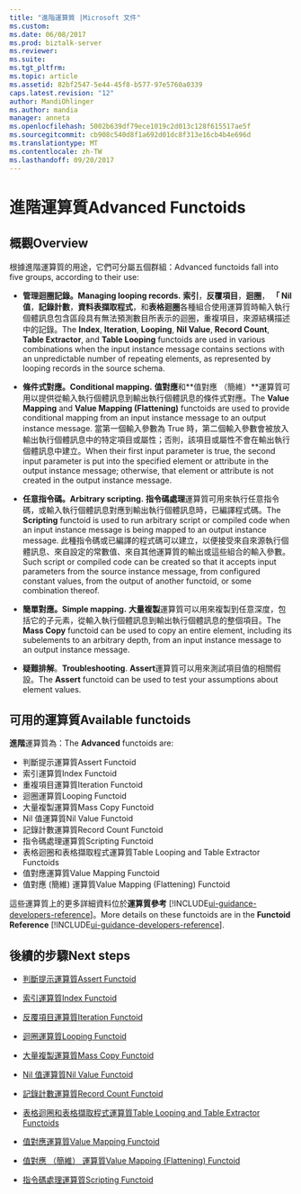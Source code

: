 ```yaml
---
title: "進階運算質 |Microsoft 文件"
ms.custom: 
ms.date: 06/08/2017
ms.prod: biztalk-server
ms.reviewer: 
ms.suite: 
ms.tgt_pltfrm: 
ms.topic: article
ms.assetid: 82bf2547-5e44-45f8-b577-97e5760a0339
caps.latest.revision: "12"
author: MandiOhlinger
ms.author: mandia
manager: anneta
ms.openlocfilehash: 5002b639df79ece1019c2d013c128f615517ae5f
ms.sourcegitcommit: cb908c540d8f1a692d01dc8f313e16cb4b4e696d
ms.translationtype: MT
ms.contentlocale: zh-TW
ms.lasthandoff: 09/20/2017
---
```

# <a name="advanced-functoids"></a><span data-ttu-id="78250-102">進階運算質</span><span class="sxs-lookup"><span data-stu-id="78250-102">Advanced Functoids</span></span>

## <a name="overview"></a><span data-ttu-id="78250-103">概觀</span><span class="sxs-lookup"><span data-stu-id="78250-103">Overview</span></span>
<span data-ttu-id="78250-104">根據進階運算質的用途，它們可分屬五個群組：</span><span class="sxs-lookup"><span data-stu-id="78250-104">Advanced functoids fall into five groups, according to their use:</span></span>  
  
-   <span data-ttu-id="78250-105">**管理迴圈記錄。**</span><span class="sxs-lookup"><span data-stu-id="78250-105">**Managing looping records.**</span></span> <span data-ttu-id="78250-106">**索引**，**反覆項目**，**迴圈**， **「 Nil 值**，**記錄計數**，**資料表擷取程式**，和**表格迴圈**各種組合使用運算質時輸入執行個體訊息包含區段具有無法預測數目所表示的迴圈，重複項目，來源結構描述中的記錄。</span><span class="sxs-lookup"><span data-stu-id="78250-106">The **Index**, **Iteration**, **Looping**, **Nil Value**, **Record Count**, **Table Extractor**, and **Table Looping** functoids are used in various combinations when the input instance message contains sections with an unpredictable number of repeating elements, as represented by looping records in the source schema.</span></span>  
  
-   <span data-ttu-id="78250-107">**條件式對應。**</span><span class="sxs-lookup"><span data-stu-id="78250-107">**Conditional mapping.**</span></span> <span data-ttu-id="78250-108">**值對應**和**值對應 （簡維）**運算質可用以提供從輸入執行個體訊息到輸出執行個體訊息的條件式對應。</span><span class="sxs-lookup"><span data-stu-id="78250-108">The **Value Mapping** and **Value Mapping (Flattening)** functoids are used to provide conditional mapping from an input instance message to an output instance message.</span></span> <span data-ttu-id="78250-109">當第一個輸入參數為 True 時，第二個輸入參數會被放入輸出執行個體訊息中的特定項目或屬性；否則，該項目或屬性不會在輸出執行個體訊息中建立。</span><span class="sxs-lookup"><span data-stu-id="78250-109">When their first input parameter is true, the second input parameter is put into the specified element or attribute in the output instance message; otherwise, that element or attribute is not created in the output instance message.</span></span>  
  
-   <span data-ttu-id="78250-110">**任意指令碼。**</span><span class="sxs-lookup"><span data-stu-id="78250-110">**Arbitrary scripting.**</span></span> <span data-ttu-id="78250-111">**指令碼處理**運算質可用來執行任意指令碼，或輸入執行個體訊息對應到輸出執行個體訊息時，已編譯程式碼。</span><span class="sxs-lookup"><span data-stu-id="78250-111">The **Scripting** functoid is used to run arbitrary script or compiled code when an input instance message is being mapped to an output instance message.</span></span> <span data-ttu-id="78250-112">此種指令碼或已編譯的程式碼可以建立，以便接受來自來源執行個體訊息、來自設定的常數值、來自其他運算質的輸出或這些組合的輸入參數。</span><span class="sxs-lookup"><span data-stu-id="78250-112">Such script or compiled code can be created so that it accepts input parameters from the source instance message, from configured constant values, from the output of another functoid, or some combination thereof.</span></span>  
  
-   <span data-ttu-id="78250-113">**簡單對應。**</span><span class="sxs-lookup"><span data-stu-id="78250-113">**Simple mapping.**</span></span> <span data-ttu-id="78250-114">**大量複製**運算質可以用來複製到任意深度，包括它的子元素，從輸入執行個體訊息到輸出執行個體訊息的整個項目。</span><span class="sxs-lookup"><span data-stu-id="78250-114">The **Mass Copy** functoid can be used to copy an entire element, including its subelements to an arbitrary depth, from an input instance message to an output instance message.</span></span>  
  
-   <span data-ttu-id="78250-115">**疑難排解**。</span><span class="sxs-lookup"><span data-stu-id="78250-115">**Troubleshooting**.</span></span> <span data-ttu-id="78250-116">**Assert**運算質可以用來測試項目值的相關假設。</span><span class="sxs-lookup"><span data-stu-id="78250-116">The **Assert** functoid can be used to test your assumptions about element values.</span></span>  
  
## <a name="available-functoids"></a><span data-ttu-id="78250-117">可用的運算質</span><span class="sxs-lookup"><span data-stu-id="78250-117">Available functoids</span></span>
  
 <span data-ttu-id="78250-118">**進階**運算質為：</span><span class="sxs-lookup"><span data-stu-id="78250-118">The **Advanced** functoids are:</span></span> 

* <span data-ttu-id="78250-119">判斷提示運算質</span><span class="sxs-lookup"><span data-stu-id="78250-119">Assert Functoid</span></span>
* <span data-ttu-id="78250-120">索引運算質</span><span class="sxs-lookup"><span data-stu-id="78250-120">Index Functoid</span></span> 
* <span data-ttu-id="78250-121">重複項目運算質</span><span class="sxs-lookup"><span data-stu-id="78250-121">Iteration Functoid</span></span> 
* <span data-ttu-id="78250-122">迴圈運算質</span><span class="sxs-lookup"><span data-stu-id="78250-122">Looping Functoid</span></span> 
* <span data-ttu-id="78250-123">大量複製運算質</span><span class="sxs-lookup"><span data-stu-id="78250-123">Mass Copy Functoid</span></span> 
* <span data-ttu-id="78250-124">Nil 值運算質</span><span class="sxs-lookup"><span data-stu-id="78250-124">Nil Value Functoid</span></span>
* <span data-ttu-id="78250-125">記錄計數運算質</span><span class="sxs-lookup"><span data-stu-id="78250-125">Record Count Functoid</span></span> 
* <span data-ttu-id="78250-126">指令碼處理運算質</span><span class="sxs-lookup"><span data-stu-id="78250-126">Scripting Functoid</span></span> 
* <span data-ttu-id="78250-127">表格迴圈和表格擷取程式運算質</span><span class="sxs-lookup"><span data-stu-id="78250-127">Table Looping and Table Extractor Functoids</span></span>
* <span data-ttu-id="78250-128">值對應運算質</span><span class="sxs-lookup"><span data-stu-id="78250-128">Value Mapping Functoid</span></span>
* <span data-ttu-id="78250-129">值對應 (簡維) 運算質</span><span class="sxs-lookup"><span data-stu-id="78250-129">Value Mapping (Flattening) Functoid</span></span>

<span data-ttu-id="78250-130">這些運算質上的更多詳細資料位於**運算質參考** [!INCLUDE[ui-guidance-developers-reference](../includes/ui-guidance-developers-reference.md)]。</span><span class="sxs-lookup"><span data-stu-id="78250-130">More details on these functoids are in the **Functoid Reference** [!INCLUDE[ui-guidance-developers-reference](../includes/ui-guidance-developers-reference.md)].</span></span>
  
## <a name="next-steps"></a><span data-ttu-id="78250-131">後續的步驟</span><span class="sxs-lookup"><span data-stu-id="78250-131">Next steps</span></span>
  
-   [<span data-ttu-id="78250-132">判斷提示運算質</span><span class="sxs-lookup"><span data-stu-id="78250-132">Assert Functoid</span></span>](../core/assert-functoid.md)  
  
-   [<span data-ttu-id="78250-133">索引運算質</span><span class="sxs-lookup"><span data-stu-id="78250-133">Index Functoid</span></span>](../core/index-functoid.md)  
  
-   [<span data-ttu-id="78250-134">反覆項目運算質</span><span class="sxs-lookup"><span data-stu-id="78250-134">Iteration Functoid</span></span>](../core/iteration-functoid.md)  
  
-   [<span data-ttu-id="78250-135">迴圈運算質</span><span class="sxs-lookup"><span data-stu-id="78250-135">Looping Functoid</span></span>](../core/looping-functoid.md)  
  
-   [<span data-ttu-id="78250-136">大量複製運算質</span><span class="sxs-lookup"><span data-stu-id="78250-136">Mass Copy Functoid</span></span>](../core/mass-copy-functoid.md)  
  
-   [<span data-ttu-id="78250-137">Nil 值運算質</span><span class="sxs-lookup"><span data-stu-id="78250-137">Nil Value Functoid</span></span>](../core/nil-value-functoid.md)  
  
-   [<span data-ttu-id="78250-138">記錄計數運算質</span><span class="sxs-lookup"><span data-stu-id="78250-138">Record Count Functoid</span></span>](../core/record-count-functoid.md)  
  
-   [<span data-ttu-id="78250-139">表格迴圈和表格擷取程式運算質</span><span class="sxs-lookup"><span data-stu-id="78250-139">Table Looping and Table Extractor Functoids</span></span>](../core/table-looping-and-table-extractor-functoids.md)  
  
-   [<span data-ttu-id="78250-140">值對應運算質</span><span class="sxs-lookup"><span data-stu-id="78250-140">Value Mapping Functoid</span></span>](../core/value-mapping-functoid.md)  
  
-   [<span data-ttu-id="78250-141">值對應 （簡維） 運算質</span><span class="sxs-lookup"><span data-stu-id="78250-141">Value Mapping (Flattening) Functoid</span></span>](../core/value-mapping-flattening-functoid.md)  
  
-   [<span data-ttu-id="78250-142">指令碼處理運算質</span><span class="sxs-lookup"><span data-stu-id="78250-142">Scripting Functoid</span></span>](../core/scripting-functoid.md)